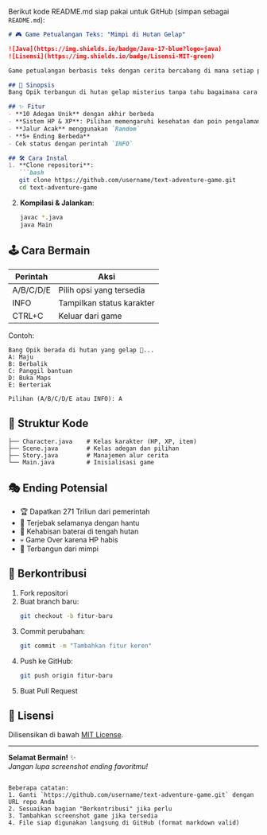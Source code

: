 Berikut kode README.md siap pakai untuk GitHub (simpan sebagai `README.md`):

```markdown
# 🎮 Game Petualangan Teks: "Mimpi di Hutan Gelap"

![Java](https://img.shields.io/badge/Java-17-blue?logo=java)
![Lisensi](https://img.shields.io/badge/Lisensi-MIT-green)

Game petualangan berbasis teks dengan cerita bercabang di mana setiap pilihan menentukan nasib karakter! Dibuat dengan Java.

## 📖 Sinopsis
Bang Opik terbangun di hutan gelap misterius tanpa tahu bagaimana cara keluar. Jelajahi hutan, hadapi hantu, dan temukan harta karun - semua dalam mimpi yang tidak terduga!

## ✨ Fitur
- **10 Adegan Unik** dengan akhir berbeda
- **Sistem HP & XP**: Pilihan memengaruhi kesehatan dan poin pengalaman
- **Jalur Acak** menggunakan `Random`
- **5+ Ending Berbeda**
- Cek status dengan perintah `INFO`

## 🛠️ Cara Instal
1. **Clone repositori**:
   ```bash
   git clone https://github.com/username/text-adventure-game.git
   cd text-adventure-game
   ```

2. **Kompilasi & Jalankan**:
   ```bash
   javac *.java
   java Main
   ```

## 🕹️ Cara Bermain
| Perintah | Aksi                          |
|----------|-------------------------------|
| A/B/C/D/E| Pilih opsi yang tersedia      |
| INFO     | Tampilkan status karakter     |
| CTRL+C   | Keluar dari game              |

Contoh:
```
Bang Opik berada di hutan yang gelap 👻...
A: Maju
B: Berbalik
C: Panggil bantuan
D: Buka Maps
E: Berteriak

Pilihan (A/B/C/D/E atau INFO): A
```

## 📁 Struktur Kode
```plaintext
├── Character.java    # Kelas karakter (HP, XP, item)
├── Scene.java        # Kelas adegan dan pilihan
├── Story.java        # Manajemen alur cerita
└── Main.java         # Inisialisasi game
```

## 🎭 Ending Potensial
- 🏆 Dapatkan 271 Triliun dari pemerintah
- 👻 Terjebak selamanya dengan hantu
- 🔋 Kehabisan baterai di tengah hutan
- 💀 Game Over karena HP habis
- 🛌 Terbangun dari mimpi

## 🤝 Berkontribusi
1. Fork repositori
2. Buat branch baru:
   ```bash
   git checkout -b fitur-baru
   ```
3. Commit perubahan:
   ```bash
   git commit -m "Tambahkan fitur keren"
   ```
4. Push ke GitHub:
   ```bash
   git push origin fitur-baru
   ```
5. Buat Pull Request

## 📜 Lisensi
Dilisensikan di bawah [MIT License](LICENSE).

---

**Selamat Bermain!** ✨  
_Jangan lupa screenshot ending favoritmu!_
```

Beberapa catatan:
1. Ganti `https://github.com/username/text-adventure-game.git` dengan URL repo Anda
2. Sesuaikan bagian "Berkontribusi" jika perlu
3. Tambahkan screenshot game jika tersedia
4. File siap digunakan langsung di GitHub (format markdown valid)
